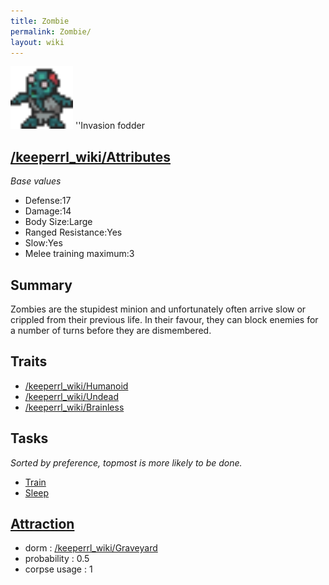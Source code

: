 ```yaml
---
title: Zombie
permalink: Zombie/
layout: wiki
---
```


<img src="zombie.png" title="fig:zombie.png" alt="zombie.png" width="100" />
''Invasion fodder

[/keeperrl_wiki/Attributes](/keeperrl_wiki/Attributes "wikilink")
-------------------------------------

*Base values*

-   Defense:17
-   Damage:14
-   Body Size:Large
-   Ranged Resistance:Yes
-   Slow:Yes
-   Melee training maximum:3

Summary
-------

Zombies are the stupidest minion and unfortunately often arrive slow or
crippled from their previous life. In their favour, they can block
enemies for a number of turns before they are dismembered.

Traits
------

-   [/keeperrl_wiki/Humanoid](/keeperrl_wiki/Humanoid "wikilink")
-   [/keeperrl_wiki/Undead](/keeperrl_wiki/Undead "wikilink")
-   [/keeperrl_wiki/Brainless](/keeperrl_wiki/Brainless "wikilink")

Tasks
-----

*Sorted by preference, topmost is more likely to be done.*

-   [Train](/keeperrl_wiki/Training_Room "wikilink")
-   [Sleep](/keeperrl_wiki/Graveyard "wikilink")

[Attraction](/keeperrl_wiki/Immigration "wikilink")
-------------------------------------

-   dorm : [/keeperrl_wiki/Graveyard](/keeperrl_wiki/Graveyard "wikilink")
-   probability : 0.5
-   corpse usage : 1

